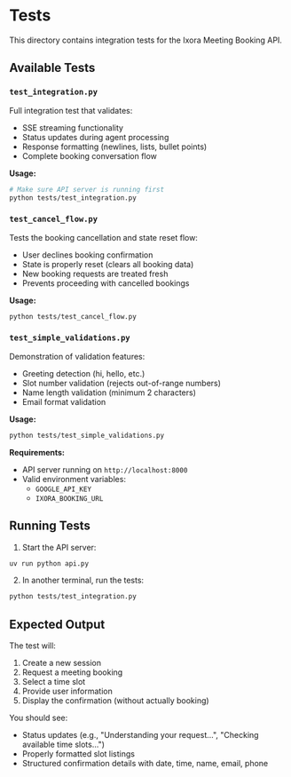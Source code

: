 # Tests

This directory contains integration tests for the Ixora Meeting Booking API.

## Available Tests

### `test_integration.py`
Full integration test that validates:
- SSE streaming functionality
- Status updates during agent processing
- Response formatting (newlines, lists, bullet points)
- Complete booking conversation flow

**Usage:**
```bash
# Make sure API server is running first
python tests/test_integration.py
```

### `test_cancel_flow.py`
Tests the booking cancellation and state reset flow:
- User declines booking confirmation
- State is properly reset (clears all booking data)
- New booking requests are treated fresh
- Prevents proceeding with cancelled bookings

**Usage:**
```bash
python tests/test_cancel_flow.py
```

### `test_simple_validations.py`
Demonstration of validation features:
- Greeting detection (hi, hello, etc.)
- Slot number validation (rejects out-of-range numbers)
- Name length validation (minimum 2 characters)
- Email format validation

**Usage:**
```bash
python tests/test_simple_validations.py
```

**Requirements:**
- API server running on `http://localhost:8000`
- Valid environment variables:
  - `GOOGLE_API_KEY`
  - `IXORA_BOOKING_URL`

## Running Tests

1. Start the API server:
```bash
uv run python api.py
```

2. In another terminal, run the tests:
```bash
python tests/test_integration.py
```

## Expected Output

The test will:
1. Create a new session
2. Request a meeting booking
3. Select a time slot
4. Provide user information
5. Display the confirmation (without actually booking)

You should see:
- Status updates (e.g., "Understanding your request...", "Checking available time slots...")
- Properly formatted slot listings
- Structured confirmation details with date, time, name, email, phone
